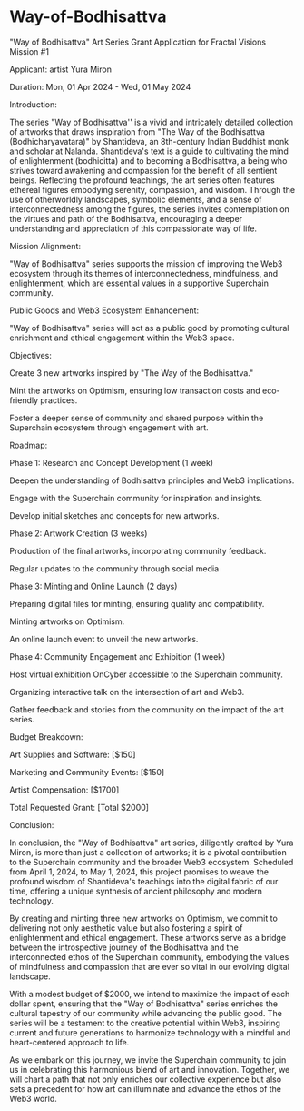 # Way-of-Bodhisattva

"Way of Bodhisattva" Art Series Grant Application for Fractal Visions Mission #1

Applicant: artist Yura Miron

Duration: Mon, 01 Apr 2024 - Wed, 01 May 2024

Introduction:

The series "Way of Bodhisattva'' is a vivid and intricately detailed collection of artworks that draws inspiration from "The Way of the Bodhisattva (Bodhicharyavatara)" by Shantideva, an 8th-century Indian Buddhist monk and scholar at Nalanda. Shantideva's text is a guide to cultivating the mind of enlightenment (bodhicitta) and to becoming a Bodhisattva, a being who strives toward awakening and compassion for the benefit of all sentient beings. Reflecting the profound teachings, the art series often features ethereal figures embodying serenity, compassion, and wisdom. Through the use of otherworldly landscapes, symbolic elements, and a sense of interconnectedness among the figures, the series invites contemplation on the virtues and path of the Bodhisattva, encouraging a deeper understanding and appreciation of this compassionate way of life.

Mission Alignment:

"Way of Bodhisattva" series supports the mission of improving the Web3 ecosystem through its themes of interconnectedness, mindfulness, and enlightenment, which are essential values in a supportive Superchain community.

Public Goods and Web3 Ecosystem Enhancement:

"Way of Bodhisattva" series will act as a public good by promoting cultural enrichment and ethical engagement within the Web3 space.

Objectives:

Create 3 new artworks inspired by "The Way of the Bodhisattva."

Mint the artworks on Optimism, ensuring low transaction costs and eco-friendly practices.

Foster a deeper sense of community and shared purpose within the Superchain ecosystem through engagement with art.

Roadmap:

Phase 1: Research and Concept Development (1 week)

Deepen the understanding of Bodhisattva principles and Web3 implications.

Engage with the Superchain community for inspiration and insights.

Develop initial sketches and concepts for new artworks.

Phase 2: Artwork Creation (3 weeks)

Production of the final artworks, incorporating community feedback.

Regular updates to the community through social media

Phase 3: Minting and Online Launch (2 days)

Preparing digital files for minting, ensuring quality and compatibility.

Minting artworks on Optimism.

An online launch event to unveil the new artworks.

Phase 4: Community Engagement and Exhibition (1 week)

Host virtual exhibition OnCyber accessible to the Superchain community.

Organizing interactive talk on the intersection of art and Web3.

Gather feedback and stories from the community on the impact of the art series.

Budget Breakdown:

Art Supplies and Software: [$150]

Marketing and Community Events: [$150]

Artist Compensation: [$1700]

Total Requested Grant: [Total $2000]

Conclusion:

In conclusion, the "Way of Bodhisattva" art series, diligently crafted by Yura Miron, is more than just a collection of artworks; it is a pivotal contribution to the Superchain community and the broader Web3 ecosystem. Scheduled from April 1, 2024, to May 1, 2024, this project promises to weave the profound wisdom of Shantideva's teachings into the digital fabric of our time, offering a unique synthesis of ancient philosophy and modern technology.

By creating and minting three new artworks on Optimism, we commit to delivering not only aesthetic value but also fostering a spirit of enlightenment and ethical engagement. These artworks serve as a bridge between the introspective journey of the Bodhisattva and the interconnected ethos of the Superchain community, embodying the values of mindfulness and compassion that are ever so vital in our evolving digital landscape.

With a modest budget of $2000, we intend to maximize the impact of each dollar spent, ensuring that the "Way of Bodhisattva" series enriches the cultural tapestry of our community while advancing the public good. The series will be a testament to the creative potential within Web3, inspiring current and future generations to harmonize technology with a mindful and heart-centered approach to life.

As we embark on this journey, we invite the Superchain community to join us in celebrating this harmonious blend of art and innovation. Together, we will chart a path that not only enriches our collective experience but also sets a precedent for how art can illuminate and advance the ethos of the Web3 world.
